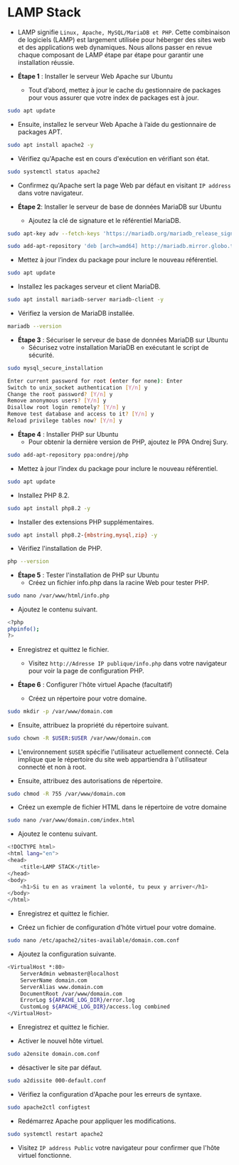 # LAMP Stack

- LAMP signifie `Linux, Apache, MySQL/MariaDB et PHP`. Cette combinaison de logiciels (LAMP) est largement utilisée pour héberger des sites web et des applications web dynamiques. Nous allons passer en revue chaque composant de LAMP étape par étape pour garantir une installation réussie.

- **Étape 1** : Installer le serveur Web Apache sur Ubuntu
  - Tout d’abord, mettez à jour le cache du gestionnaire de packages pour vous assurer que votre index de packages est à jour.

```sh
sudo apt update
```

- Ensuite, installez le serveur Web Apache à l’aide du gestionnaire de packages APT.

```sh
sudo apt install apache2 -y
```

- Vérifiez qu'Apache est en cours d'exécution en vérifiant son état.

```sh
sudo systemctl status apache2
```

- Confirmez qu'Apache sert la page Web par défaut en visitant `IP address` dans votre navigateur.

- **Étape 2**: Installer le serveur de base de données MariaDB sur Ubuntu
  - Ajoutez la clé de signature et le référentiel MariaDB.

```sh
sudo apt-key adv --fetch-keys 'https://mariadb.org/mariadb_release_signing_key.asc'
```

```sh
sudo add-apt-repository 'deb [arch=amd64] http://mariadb.mirror.globo.tech/repo/10.11/ubuntu jammy main'
```

- Mettez à jour l’index du package pour inclure le nouveau référentiel.

```sh
sudo apt update
```

- Installez les packages serveur et client MariaDB.

```sh
sudo apt install mariadb-server mariadb-client -y
```

- Vérifiez la version de MariaDB installée.

```sh
mariadb --version
```

- **Étape 3** : Sécuriser le serveur de base de données MariaDB sur Ubuntu
  - Sécurisez votre installation MariaDB en exécutant le script de sécurité.

```sh
sudo mysql_secure_installation
```

```sh
Enter current password for root (enter for none): Enter
Switch to unix_socket authentication [Y/n] y
Change the root password? [Y/n] y
Remove anonymous users? [Y/n] y
Disallow root login remotely? [Y/n] y
Remove test database and access to it? [Y/n] y
Reload privilege tables now? [Y/n] y
```

- **Étape 4** : Installer PHP sur Ubuntu
  - Pour obtenir la dernière version de PHP, ajoutez le PPA Ondrej Sury.

```sh
sudo add-apt-repository ppa:ondrej/php
```

- Mettez à jour l’index du package pour inclure le nouveau référentiel.

```sh
sudo apt update
```

- Installez PHP 8.2.

```sh
sudo apt install php8.2 -y
```

- Installer des extensions PHP supplémentaires.

```sh
sudo apt install php8.2-{mbstring,mysql,zip} -y
```

- Vérifiez l'installation de PHP.

```sh
php --version
```

- **Étape 5** : Tester l'installation de PHP sur Ubuntu
  - Créez un fichier info.php dans la racine Web pour tester PHP.

```sh
sudo nano /var/www/html/info.php
```

- Ajoutez le contenu suivant.

```sh
<?php
phpinfo();
?>
```

- Enregistrez et quittez le fichier.

  - Visitez `http://Adresse IP publique/info.php` dans votre navigateur pour voir la page de configuration PHP.

- **Étape 6** : Configurer l'hôte virtuel Apache (facultatif)
  - Créez un répertoire pour votre domaine.

```sh
sudo mkdir -p /var/www/domain.com
```

- Ensuite, attribuez la propriété du répertoire suivant.

```sh
sudo chown -R $USER:$USER /var/www/domain.com
```

- L'environnement `$USER` spécifie l'utilisateur actuellement connecté. Cela implique que le répertoire du site web appartiendra à l'utilisateur connecté et non à root.

- Ensuite, attribuez des autorisations de répertoire.

```sh
sudo chmod -R 755 /var/www/domain.com
```

- Créez un exemple de fichier HTML dans le répertoire de votre domaine

```sh
sudo nano /var/www/domain.com/index.html
```

- Ajoutez le contenu suivant.

```sh
<!DOCTYPE html>
<html lang="en">
<head>
    <title>LAMP STACK</title>
</head>
<body>
    <h1>Si tu en as vraiment la volonté, tu peux y arriver</h1>
</body>
</html>
```

- Enregistrez et quittez le fichier.

- Créez un fichier de configuration d’hôte virtuel pour votre domaine.

```sh
sudo nano /etc/apache2/sites-available/domain.com.conf
```

- Ajoutez la configuration suivante.

```sh
<VirtualHost *:80>
    ServerAdmin webmaster@localhost
    ServerName domain.com
    ServerAlias www.domain.com
    DocumentRoot /var/www/domain.com
    ErrorLog ${APACHE_LOG_DIR}/error.log
    CustomLog ${APACHE_LOG_DIR}/access.log combined
</VirtualHost>
```

- Enregistrez et quittez le fichier.

- Activer le nouvel hôte virtuel.

```sh
sudo a2ensite domain.com.conf
```

- désactiver le site par défaut.

```sh
sudo a2dissite 000-default.conf
```

- Vérifiez la configuration d'Apache pour les erreurs de syntaxe.

```sh
sudo apache2ctl configtest
```

- Redémarrez Apache pour appliquer les modifications.

```sh
sudo systemctl restart apache2
```

- Visitez `IP address Public` votre navigateur pour confirmer que l'hôte virtuel fonctionne.
